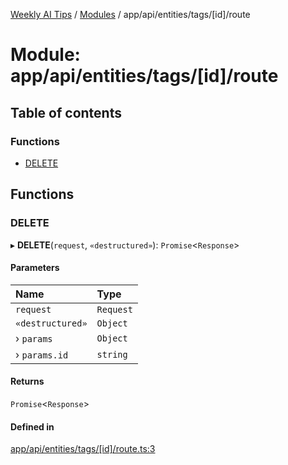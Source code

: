 [Weekly AI Tips](../README.md) / [Modules](../modules.md) / app/api/entities/tags/[id]/route

# Module: app/api/entities/tags/[id]/route

## Table of contents

### Functions

- [DELETE](app_api_entities_tags__id__route.md#delete)

## Functions

### DELETE

▸ **DELETE**(`request`, `«destructured»`): `Promise`\<`Response`\>

#### Parameters

| Name | Type |
| :------ | :------ |
| `request` | `Request` |
| `«destructured»` | `Object` |
| › `params` | `Object` |
| › `params.id` | `string` |

#### Returns

`Promise`\<`Response`\>

#### Defined in

[app/api/entities/tags/[id]/route.ts:3](https://github.com/alexsoyes/weekly-ai-tips/blob/8e6b4ae946047053b809d45f37efccbb35947373/app/api/entities/tags/[id]/route.ts#L3)
